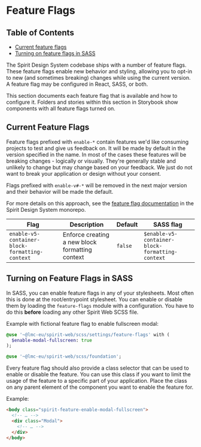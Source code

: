 # Feature Flags

## Table of Contents

- [Current feature flags](#current-feature-flags)
- [Turning on feature flags in SASS](#turning-on-feature-flags-in-sass)

The Spirit Design System codebase ships with a number of feature flags. These feature
flags enable new behavior and styling, allowing you to opt-in to new (and
sometimes breaking) changes while using the current version. A feature flag may
be configured in React, SASS, or both.

This section documents each feature flag that is available and how to configure it.
Folders and stories within this section in Storybook show components with all feature flags turned on.

## Current Feature Flags

Feature flags prefixed with `enable-*` contain features we'd like consuming projects to
test and give us feedback on. It will be made by default in the version specified in the name.
In most of the cases these features will be breaking changes - logically or visually.
They're generally stable and unlikely to change but may change based on your feedback.
We just do not want to break your application or design without your consent.

Flags prefixed with `enable-v#-*` will be removed in the next major version and their behavior will be made the default.

For more details on this approach, see the
[feature flag documentation][feature-flag-documentation]
in the Spirit Design System monorepo.

| Flag                                           | Description                                     | Default | SASS flag                                       |
| ---------------------------------------------- | ----------------------------------------------- | ------- | ----------------------------------------------- |
| `enable-v5-container-block-formatting-context` | Enforce creating a new block formatting context | `false` | `$enable-v5-container-block-formatting-context` |

## Turning on Feature Flags in SASS

In SASS, you can enable feature flags in any of your stylesheets. Most often
this is done at the root/entrypoint stylesheet.
You can enable or disable them by loading
the `feature-flags` module with a configuration.
You have to do this **before** loading any other Spirit Web SCSS file.

Example with fictional feature flag to enable fullscreen modal:

```sass
@use '~@lmc-eu/spirit-web/scss/settings/feature-flags' with (
  $enable-modal-fullscreen: true
);

@use '~@lmc-eu/spirit-web/scss/foundation';
```

Every feature flag should also provide a class selector that can be used to enable or disable the feature.
You can use this class if you want to limit the usage of the feature to a specific part of your application.
Place the class on any parent element of the component you want to enable the feature for.

Example:

```html
<body class="spirit-feature-enable-modal-fullscreen">
  <!-- … -->
  <div class="Modal">
    <!-- … -->
  </div>
</body>
```

[feature-flag-documentation]: https://github.com/lmc-eu/spirit-design-system/blob/main/docs/contribution/experimental-code.md#feature-flags
